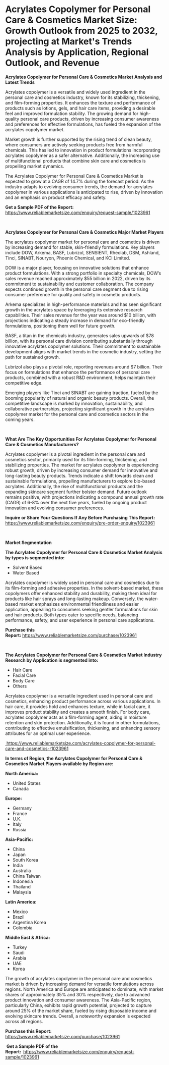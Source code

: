 <p><h1>Acrylates Copolymer for Personal Care & Cosmetics Market Size: Growth Outlook from 2025 to 2032, projecting at Market's Trends Analysis by Application, Regional Outlook, and Revenue</h1></p><p><strong>Acrylates Copolymer for Personal Care & Cosmetics Market Analysis and Latest Trends</strong></p>
<p><p>Acrylates copolymer is a versatile and widely used ingredient in the personal care and cosmetics industry, known for its stabilizing, thickening, and film-forming properties. It enhances the texture and performance of products such as lotions, gels, and hair care items, providing a desirable feel and improved formulation stability. The growing demand for high-quality personal care products, driven by increasing consumer awareness and preferences for effective formulations, has fueled the expansion of the acrylates copolymer market.</p><p>Market growth is further supported by the rising trend of clean beauty, where consumers are actively seeking products free from harmful chemicals. This has led to innovation in product formulations incorporating acrylates copolymer as a safer alternative. Additionally, the increasing use of multifunctional products that combine skin care and cosmetics is propelling market dynamics.</p><p>The Acrylates Copolymer for Personal Care & Cosmetics Market is expected to grow at a CAGR of 14.7% during the forecast period. As the industry adapts to evolving consumer trends, the demand for acrylates copolymer in various applications is anticipated to rise, driven by innovation and an emphasis on product efficacy and safety.</p></p>
<p><strong>Get a Sample PDF of the Report:&nbsp;</strong> <a href="https://www.reliablemarketsize.com/enquiry/request-sample/1023961?utm_campaign=2802&utm_medium=2&utm_source=Github&utm_content=ia&utm_term=18042025&utm_id=acrylates-copolymer-for-personal-care-cosmetics">https://www.reliablemarketsize.com/enquiry/request-sample/1023961</a></p>
<p>&nbsp;</p>
<p><strong>Acrylates Copolymer for Personal Care & Cosmetics Major Market Players</strong></p>
<p><p>The acrylates copolymer market for personal care and cosmetics is driven by increasing demand for stable, skin-friendly formulations. Key players include DOW, Arkema, BASF, Lubrizol, SENSIENT, Rheolab, DSM, Ashland, Tinci, SINABT, Nouryon, Phoenix Chemical, and KCI Limited. </p><p>DOW is a major player, focusing on innovative solutions that enhance product formulations. With a strong portfolio in specialty chemicals, DOW’s sales revenue reached approximately $55 billion in 2022, driven by its commitment to sustainability and customer collaboration. The company expects continued growth in the personal care segment due to rising consumer preference for quality and safety in cosmetic products.</p><p>Arkema specializes in high-performance materials and has seen significant growth in the acrylates space by leveraging its extensive research capabilities. Their sales revenue for the year was around $10 billion, with projections indicating a steady increase in demand for eco-friendly formulations, positioning them well for future growth.</p><p>BASF, a titan in the chemicals industry, generates sales upwards of $78 billion, with its personal care division contributing substantially through innovative acrylates copolymer solutions. Their commitment to sustainable development aligns with market trends in the cosmetic industry, setting the path for sustained growth.</p><p>Lubrizol also plays a pivotal role, reporting revenues around $7 billion. Their focus on formulations that enhance the performance of personal care products, combined with a robust R&D environment, helps maintain their competitive edge.</p><p>Emerging players like Tinci and SINABT are gaining traction, fueled by the booming popularity of natural and organic beauty products. Overall, the competitive landscape is marked by innovation, sustainability, and collaborative partnerships, projecting significant growth in the acrylates copolymer market for the personal care and cosmetics sectors in the coming years.</p></p>
<p>&nbsp;</p>
<p><strong>What Are The Key Opportunities For Acrylates Copolymer for Personal Care & Cosmetics Manufacturers?</strong></p>
<p><p>Acrylates copolymer is a pivotal ingredient in the personal care and cosmetics sector, primarily used for its film-forming, thickening, and stabilizing properties. The market for acrylates copolymer is experiencing robust growth, driven by increasing consumer demand for innovative and long-lasting beauty products. Trends indicate a shift towards clean and sustainable formulations, propelling manufacturers to explore bio-based acrylates. Additionally, the rise of multifunctional products and the expanding skincare segment further bolster demand. Future outlook remains positive, with projections indicating a compound annual growth rate (CAGR) of 6-8% over the next five years, fueled by ongoing product innovation and evolving consumer preferences.</p></p>
<p><strong>Inquire or Share Your Questions If Any Before Purchasing This Report:</strong> <a href="https://www.reliablemarketsize.com/enquiry/pre-order-enquiry/1023961?utm_campaign=2802&utm_medium=2&utm_source=Github&utm_content=ia&utm_term=18042025&utm_id=acrylates-copolymer-for-personal-care-cosmetics">https://www.reliablemarketsize.com/enquiry/pre-order-enquiry/1023961</a></p>
<p>&nbsp;</p>
<p><strong>Market Segmentation</strong></p>
<p><strong>The Acrylates Copolymer for Personal Care & Cosmetics Market Analysis by types is segmented into:</strong></p>
<p><ul><li>Solvent Based</li><li>Water Based</li></ul></p>
<p><p>Acrylates copolymer is widely used in personal care and cosmetics due to its film-forming and adhesive properties. In the solvent-based market, these copolymers offer enhanced stability and durability, making them ideal for products like hair sprays and long-lasting makeup. Conversely, the water-based market emphasizes environmental friendliness and easier application, appealing to consumers seeking gentler formulations for skin and hair products. Both types cater to specific needs, balancing performance, safety, and user experience in personal care applications.</p></p>
<p><strong>Purchase this Report:&nbsp;</strong><a href="https://www.reliablemarketsize.com/purchase/1023961?utm_campaign=2802&utm_medium=2&utm_source=Github&utm_content=ia&utm_term=18042025&utm_id=acrylates-copolymer-for-personal-care-cosmetics">https://www.reliablemarketsize.com/purchase/1023961</a></p>
<p>&nbsp;</p>
<p><strong>The Acrylates Copolymer for Personal Care & Cosmetics Market Industry Research by Application is segmented into:</strong></p>
<p><ul><li>Hair Care</li><li>Facial Care</li><li>Body Care</li><li>Others</li></ul></p>
<p><p>Acrylates copolymer is a versatile ingredient used in personal care and cosmetics, enhancing product performance across various applications. In hair care, it provides hold and enhances texture, while in facial care, it improves product stability and creates a smooth finish. For body care, acrylates copolymer acts as a film-forming agent, aiding in moisture retention and skin protection. Additionally, it is found in other formulations, contributing to effective emulsification, thickening, and enhancing sensory attributes for an optimal user experience.</p></p>
<p><a href="https://www.reliablemarketsize.com/acrylates-copolymer-for-personal-care-and-cosmetics-r1023961?utm_campaign=2802&utm_medium=2&utm_source=Github&utm_content=ia&utm_term=18042025&utm_id=acrylates-copolymer-for-personal-care-cosmetics">&nbsp;https://www.reliablemarketsize.com/acrylates-copolymer-for-personal-care-and-cosmetics-r1023961</a></p>
<p><strong>In terms of Region, the Acrylates Copolymer for Personal Care & Cosmetics Market Players available by Region are:</strong></p>
<p>
    <p> <strong> North America: </strong>
        <ul>
            <li>United States</li>
            <li>Canada</li>
        </ul>
        </p> 
    <p> <strong> Europe: </strong>
        <ul>
            <li>Germany</li>
            <li>France</li>
            <li>U.K.</li>
            <li>Italy</li>
            <li>Russia</li>
        </ul>
        </p> 
    <p> <strong> Asia-Pacific: </strong>
        <ul>
            <li>China</li>
            <li>Japan</li>
            <li>South Korea</li>
            <li>India</li>
            <li>Australia</li>
            <li>China Taiwan</li>
            <li>Indonesia</li>
            <li>Thailand</li>
            <li>Malaysia</li>
        </ul>
        </p> 
    <p> <strong> Latin America: </strong>
        <ul>
            <li>Mexico</li>
            <li>Brazil</li>
            <li>Argentina Korea</li>
            <li>Colombia</li>
        </ul>
        </p> 
    <p> <strong> Middle East & Africa: </strong>
        <ul>
            <li>Turkey</li>
            <li>Saudi</li>
            <li>Arabia</li>
            <li>UAE</li>
            <li>Korea</li>
        </ul>
    </p>
    </p>
<p><p>The growth of acrylates copolymer in the personal care and cosmetics market is driven by increasing demand for versatile formulations across regions. North America and Europe are anticipated to dominate, with market shares of approximately 35% and 30% respectively, due to advanced product innovation and consumer awareness. The Asia-Pacific region, particularly China, exhibits rapid growth potential, projected to capture around 25% of the market share, fueled by rising disposable income and evolving skincare trends. Overall, a noteworthy expansion is expected across all regions.</p></p>
<p><strong>Purchase this Report: </strong><a href="https://www.reliablemarketsize.com/purchase/1023961?utm_campaign=2802&utm_medium=2&utm_source=Github&utm_content=ia&utm_term=18042025&utm_id=acrylates-copolymer-for-personal-care-cosmetics">https://www.reliablemarketsize.com/purchase/1023961</a></p>
<p>&nbsp;<strong>Get a Sample PDF of the Report:&nbsp;&nbsp;</strong><a href="https://www.reliablemarketsize.com/enquiry/request-sample/1023961?utm_campaign=2802&utm_medium=2&utm_source=Github&utm_content=ia&utm_term=18042025&utm_id=acrylates-copolymer-for-personal-care-cosmetics">https://www.reliablemarketsize.com/enquiry/request-sample/1023961</a></p>
<p><strong></strong></p>
<p><p></p><p></p><p></p></p>
